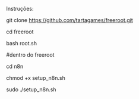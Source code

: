 Instruções:

git clone https://github.com/tartagames/freeroot.git

cd freeroot

bash root.sh


#dentro do freeroot

cd n8n

chmod +x setup_n8n.sh

sudo ./setup_n8n.sh

